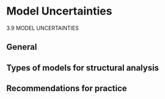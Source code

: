 # Model Uncertainties
3.9 MODEL UNCERTAINTIES

## General
## Types of models for structural analysis
## Recommendations for practice

